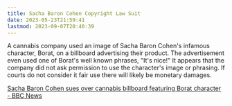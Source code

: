 ```yaml
---
title: Sacha Baron Cohen Copyright Law Suit
date: 2023-05-23T21:59:41
lastmod: 2023-09-07T20:40:39
---
```


A cannabis company used an image of Sacha Baron Cohen's infamous character, Borat, on a billboard advertising their product. The advertisement even used one of Borat's well known phrases, "It's nice!" It appears that the company did not ask permission to use the character's image or phrasing. If courts do not consider it fair use there will likely be monetary damages.

[Sacha Baron Cohen sues over cannabis billboard featuring Borat character - BBC News](https://www.bbc.com/news/entertainment-arts-57817404)
